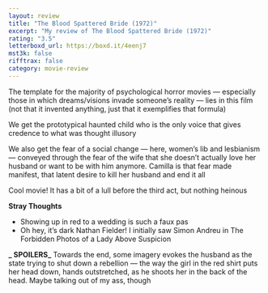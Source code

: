 ```yaml
---
layout: review
title: "The Blood Spattered Bride (1972)"
excerpt: "My review of The Blood Spattered Bride (1972)"
rating: "3.5"
letterboxd_url: https://boxd.it/4eenj7
mst3k: false
rifftrax: false
category: movie-review
---
```


The template for the majority of psychological horror movies — especially those in which dreams/visions invade someone’s reality — lies in this film (not that it invented anything, just that it exemplifies that formula)

We get the prototypical haunted child who is the only voice that gives credence to what was thought illusory

We also get the fear of a social change — here, women’s lib and lesbianism — conveyed through the fear of the wife that she doesn’t actually love her husband or want to be with him anymore. Camilla is that fear made manifest, that latent desire to kill her husband and end it all

Cool movie! It has a bit of a lull before the third act, but nothing heinous

<b>Stray Thoughts</b>

- Showing up in red to a wedding is such a faux pas
- Oh hey, it’s dark Nathan Fielder! I initially saw Simon Andreu in The Forbidden Photos of a Lady Above Suspicion

<b>**_ SPOILERS_**</b>
Towards the end, some imagery evokes the husband as the state trying to shut down a rebellion — the way the girl in the red shirt puts her head down, hands outstretched, as he shoots her in the back of the head. Maybe talking out of my ass, though
